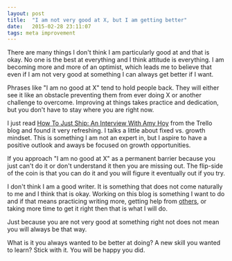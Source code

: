 ```yaml
---
layout: post
title:  "I am not very good at X, but I am getting better"
date:   2015-02-28 23:11:07
tags: meta improvement
---
```


There are many things I don't think I am particularly good at and that is okay.
No one is the best at everything and I think attitude is everything. I am
becoming more and more of an optimist, which leads me to believe that even if I
am not very good at something I can always get better if I want.

Phrases like "I am no good at X" tend to hold people back. They will either see
it like an obstacle preventing them from ever doing X or another challenge to
overcome. Improving at things takes practice and dedication, but you don't have
to stay where you are right now.

I just read [How To Just Ship: An Interview With Amy Hoy][ship] from the Trello
blog and found it very refreshing. I talks a little about fixed vs. growth
mindset. This is something I am not an expert in, but I aspire to have a
positive outlook and aways be focused on growth opportunities.

If you approach "I am no good at X" as a permanent barrier because you just
can't do it or don't understand it then you are missing out. The flip-side of
the coin is that you can do it and you will figure it eventually out if you
try.

I don't think I am a good writer. It is something that does not come naturally
to me and I think that is okay. Working on this blog is something I want to do
and if that means practicing writing more, getting help from [others][swart],
or taking more time to get it right then that is what I will do.

Just because you are not very good at something right not does not mean you
will always be that way.

What is it you always wanted to be better at doing? A new skill you wanted to
learn? Stick with it. You will be happy you did.

[ship]: http://blog.trello.com/how-to-just-ship-an-interview-with-amy-hoy/
[swart]: http://michaeljswart.com/request-copy-editing/
